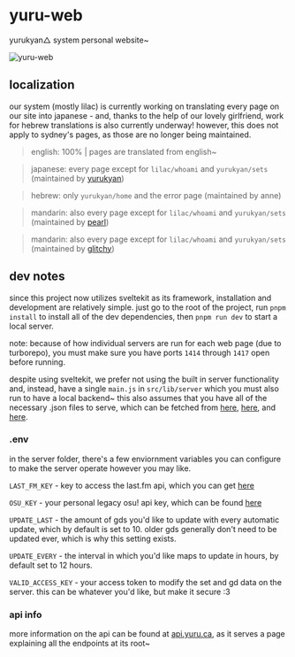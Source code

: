 # yuru-web

yurukyan△ system personal website~

![yuru-web](https://yui.yuru.ca/trn0rcd3o2.png)

## localization
our system (mostly lilac) is currently working on translating every page on our site into japanese - and, thanks to the help of our lovely girlfriend, work for hebrew translations is also currently underway! however, this does not apply to sydney's pages, as those are no longer being maintained.

> english: 100% | pages are translated from english~

> japanese: every page except for `lilac/whoami` and `yurukyan/sets` (maintained by [yurukyan](https://github.com/sydnmc))

> hebrew: only `yurukyan/home` and the error page (maintained by anne)

> mandarin: also every page except for `lilac/whoami` and `yurukyan/sets` (maintained by [pearl](https://github.com/pearlwrap))

> mandarin: also every page except for `lilac/whoami` and `yurukyan/sets` (maintained by [glitchy](https://github.com/Walker37712))

## dev notes
since this project now utilizes sveltekit as its framework, installation and development are relatively simple. just go to the root of the project, run `pnpm install` to install all of the dev dependencies, then `pnpm run dev` to start a local server.

note: because of how individual servers are run for each web page (due to turborepo), you must make sure you have ports `1414` through `1417` open before running.

despite using sveltekit, we prefer not using the built in server functionality and, instead, have a single `main.js` in `src/lib/server` which you must also run to have a local backend~ this also assumes that you have all of the necessary .json files to serve, which can be fetched from [here](https://api.yuru.ca/sets), [here](https://api.yuru.ca/gds?person=lilac), and [here](https://api.yuru.ca/gds?person=sydney).

### .env

in the server folder, there's a few enviornment variables you can configure to make the server operate however you may like. 

`LAST_FM_KEY` - key to access the last.fm api, which you can get [here](https://www.last.fm/api/account/create)

`OSU_KEY` - your personal legacy osu! api key, which can be found [here](https://osu.ppy.sh/home/account/edit#legacy-api)

`UPDATE_LAST` - the amount of gds you'd like to update with every automatic update, which by default is set to 10. older gds generally don't need to be updated ever, which is why this setting exists.

`UPDATE_EVERY` - the interval in which you'd like maps to update in hours, by default set to 12 hours.

`VALID_ACCESS_KEY` - your access token to modify the set and gd data on the server. this can be whatever you'd like, but make it secure :3

### api info

more information on the api can be found at [api.yuru.ca](https://api.yuru.ca), as it serves a page explaining all the endpoints at its root~
